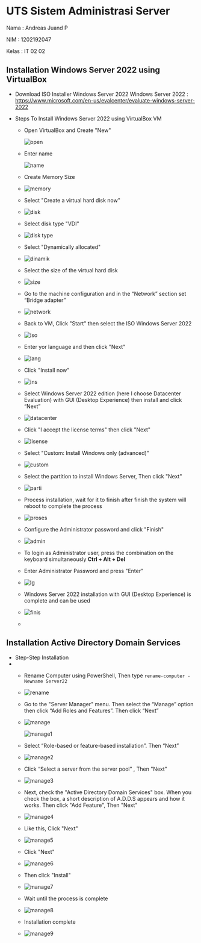 # UTS Sistem Administrasi Server

Nama : Andreas Juand P

NIM    : 1202192047

Kelas  : IT 02 02

## Installation Windows Server 2022 using VirtualBox

- Download ISO Installer Windows Server 2022
  Windows Server 2022 : https://www.microsoft.com/en-us/evalcenter/evaluate-windows-server-2022
- Steps To Install Windows Server 2022 using VirtualBox VM
  
  - Open VirtualBox and Create "New"
  
    ![open](https://user-images.githubusercontent.com/49325037/143591562-ada4d108-ed09-4b21-9b1c-538c1b145cbd.PNG)
    
  - Enter name
  
    ![name](https://user-images.githubusercontent.com/49325037/143591626-f826b8a2-697d-459b-9a23-c67ebc5f0aa4.PNG)
    
  - Create Memory Size
  - 
    ![memory](https://user-images.githubusercontent.com/49325037/143591772-00574fc8-85ed-45fa-94dd-e1ace8627398.PNG)
    
  - Select "Create a virtual hard disk now"
  - 
    ![disk](https://user-images.githubusercontent.com/49325037/143591916-14eeb976-8556-48c0-8d78-556e0a16fb30.PNG)
    
  - Select disk type "VDI"
  - 
    ![disk type](https://user-images.githubusercontent.com/49325037/143591949-e3c631e5-0d3f-4b41-bfe7-92e657cc41de.PNG)
    
  - Select "Dynamically allocated"
  - 
    ![dinamik](https://user-images.githubusercontent.com/49325037/143592003-a1eb670a-377d-456b-bb59-29a72ef5a1ef.PNG)
    
  - Select the size of the virtual hard disk
  - 
    ![size](https://user-images.githubusercontent.com/49325037/143592061-b342d448-9670-409c-9929-9c9db986d45d.PNG)
    
  - Go to the machine configuration and in the “Network” section set “Bridge adapter”
  - 
    ![network](https://user-images.githubusercontent.com/49325037/143592143-ee18b566-6ee3-49aa-af15-8a0437266d6d.PNG)
    
  - Back to VM, Click "Start" then select the ISO Windows Server 2022
  - 
    ![iso](https://user-images.githubusercontent.com/49325037/143592203-a4ab2208-b5b8-4ed7-8509-d0b2ac25a9fb.PNG)
    
  - Enter yor language and then click "Next"
  - 
    ![lang](https://user-images.githubusercontent.com/49325037/143592213-f68eff29-1a14-47de-b9ef-2ec2cb69474c.PNG)
    
  - Click "Install now"
  - 
    ![ins](https://user-images.githubusercontent.com/49325037/143592444-d9092cb1-5d60-4909-b0cc-de27f5d92868.PNG)
    
  - Select Windows Server 2022 edition (here I choose Datacenter Evaluation) with GUI (Desktop Experience) then install and click “Next”
  - 
    ![datacenter](https://user-images.githubusercontent.com/49325037/143592287-c2a6a46a-33cf-477b-997b-d2a33c50ac04.PNG)
    
  - Click "I accept the license terms" then click "Next"
  - 
    ![lisense](https://user-images.githubusercontent.com/49325037/143592314-56720cce-a403-4004-ac8a-29446c1dddca.PNG)
    
  - Select "Custom: Install Windows only (advanced)"
  - 
    ![custom](https://user-images.githubusercontent.com/49325037/143592656-96a8de54-fe62-4220-aa31-03882188f58d.PNG)
    
  - Select the partition to install Windows Server, Then click "Next"
  - 
    ![parti](https://user-images.githubusercontent.com/49325037/143592645-7fdb75ba-b564-4757-8c45-84c2448b2f16.PNG)
    
  - Process installation, wait for it to finish after finish the system will reboot to complete the process
  - 
    ![proses](https://user-images.githubusercontent.com/49325037/143592653-7dbca1b5-0066-4cfe-b22b-8f9d6da6b52e.PNG)
    
  - Configure the Administrator password and click "Finish"
  - 
    ![admin](https://user-images.githubusercontent.com/49325037/143592830-5a5be060-c31c-4d79-9857-f6a140289d11.PNG)
    
  - To login as Administrator user, press the combination on the keyboard simultaneously **Ctrl + Alt + Del**
  - Enter Administrator Password and press "Enter"
  - 
    ![lg](https://user-images.githubusercontent.com/49325037/143592812-ad8ab8f3-bc41-4768-abd2-2e09d7f80ace.PNG)
    
  - Windows Server 2022 installation with GUI (Desktop Experience) is complete and can be used
  - 
    ![finis](https://user-images.githubusercontent.com/49325037/143592921-4695600b-0bcd-4703-a4e7-6758ea9fd94e.PNG)
    
  - 

## Installation Active Directory Domain Services

- Step-Step Installation
- 
  - Rename Computer using PowerShell, Then type `rename-computer -Newname Server22`
  - 
    ![rename](https://user-images.githubusercontent.com/49325037/143593069-59e05d7b-6657-4262-bf51-18c96c885c78.PNG)
    
  - Go to the "Server Manager" menu. Then select the “Manage” option then click “Add Roles and Features”. Then click “Next”
  - 
    ![manage](https://user-images.githubusercontent.com/49325037/143593166-f762f63d-5df6-43d8-b932-494cb19bfa59.PNG)
    
    ![manage1](https://user-images.githubusercontent.com/49325037/143593133-1cafbd3b-8e2d-414b-9241-36054c0d0f8b.PNG)
    
  - Select “Role-based or feature-based installation”. Then “Next”
  - 
    ![manage2](https://user-images.githubusercontent.com/49325037/143593143-f7ff94b5-d1f5-4c48-9bd0-4f4f5486970e.PNG)
    
  - Click “Select a server from the server pool” , Then "Next"
  - 
    ![manage3](https://user-images.githubusercontent.com/49325037/143593147-a5ca827b-92db-4666-9849-2262e7c5ea29.PNG)
    
  - Next, check the "Active Directory Domain Services" box. When you check the box, a short description of A.D.D.S appears and how it works. Then click "Add Feature", Then "Next"
  - 
    ![manage4](https://user-images.githubusercontent.com/49325037/143593148-fe405425-0bfe-4dbd-8caf-e43fbe3c1bc5.PNG)
    
  - Like this, Click "Next"
  - 
    ![manage5](https://user-images.githubusercontent.com/49325037/143593152-ca72b605-0cdc-44cb-9b8d-30809ff438b5.PNG)
    
  - Click "Next"
  - 
    ![manage6](https://user-images.githubusercontent.com/49325037/143593155-fb84c529-eda2-4c54-ad9a-3a2f6b5123ce.PNG)
    
  - Then click "Install"
  - 
    ![manage7](https://user-images.githubusercontent.com/49325037/143593160-1bae3eb3-59ad-4182-9ac4-21ab9e578e3c.PNG)
    
  - Wait until the process is complete
  - 
    ![manage8](https://user-images.githubusercontent.com/49325037/143593161-65aab77e-3b79-480b-86bd-410b24577154.PNG)
    
  - Installation complete 
  - 
    ![manage9](https://user-images.githubusercontent.com/49325037/143593162-9fdf5a80-c2f4-4ee7-a165-1c4af9244cdc.PNG)
    
